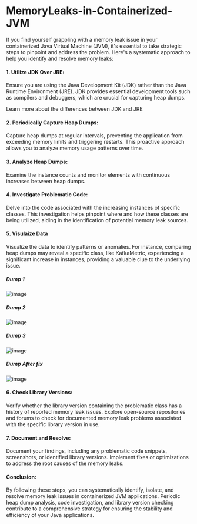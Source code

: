 # MemoryLeaks-in-Containerized-JVM

If you find yourself grappling with a memory leak issue in your containerized Java Virtual Machine (JVM), it's essential to take strategic steps to pinpoint and address the problem. Here's a systematic approach to help you identify and resolve memory leaks:


#### 1. Utilize JDK Over JRE:
Ensure you are using the Java Development Kit (JDK) rather than the Java Runtime Environment (JRE). JDK provides essential development tools such as compilers and debuggers, which are crucial for capturing heap dumps.

Learn more about the differences between JDK and JRE

#### 2. Periodically Capture Heap Dumps:
Capture heap dumps at regular intervals, preventing the application from exceeding memory limits and triggering restarts. This proactive approach allows you to analyze memory usage patterns over time.

#### 3. Analyze Heap Dumps:
Examine the instance counts and monitor elements with continuous increases between heap dumps.

#### 4. Investigate Problematic Code:
Delve into the code associated with the increasing instances of specific classes. This investigation helps pinpoint where and how these classes are being utilized, aiding in the identification of potential memory leak sources.

#### 5. Visulaize Data

Visualize the data to identify patterns or anomalies. For instance, comparing heap dumps may reveal a specific class, like KafkaMetric, experiencing a significant increase in instances, providing a valuable clue to the underlying issue.

##### Dump 1
![image](https://github.com/mjameer/MemoryLeaks-in-Containerized-JVM/assets/11364104/679ec86d-f8c2-4c1c-ad9e-eee09c2e4242)


##### Dump 2

![image](https://github.com/mjameer/MemoryLeaks-in-Containerized-JVM/assets/11364104/22e6873b-8953-4d1c-8369-1c66a773f70c)


##### Dump 3

![image](https://github.com/mjameer/MemoryLeaks-in-Containerized-JVM/assets/11364104/a73faeca-c0e8-4ef9-8b3c-cab401cfbdf4)



##### Dump After fix 

![image](https://github.com/mjameer/MemoryLeaks-in-Containerized-JVM/assets/11364104/a9f59434-7094-46bc-ad7e-9f8f53a48a40)


#### 6. Check Library Versions:

Verify whether the library version containing the problematic class has a history of reported memory leak issues. Explore open-source repositories and forums to check for documented memory leak problems associated with the specific library version in use.

#### 7. Document and Resolve:

Document your findings, including any problematic code snippets, screenshots, or identified library versions. Implement fixes or optimizations to address the root causes of the memory leaks.

#### Conclusion:

By following these steps, you can systematically identify, isolate, and resolve memory leak issues in containerized JVM applications. Periodic heap dump analysis, code investigation, and library version checking contribute to a comprehensive strategy for ensuring the stability and efficiency of your Java applications.






